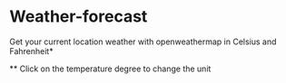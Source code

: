 # Weather-forecast

Get your current location weather with openweathermap in Celsius and Fahrenheit*

** Click on the temperature degree to change the unit 
